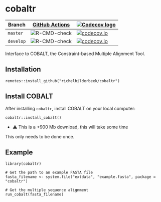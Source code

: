 # cobaltr

Branch   |[GitHub Actions](https://github.com/richelbilderbeek/cobaltr/actions)                                     |[![Codecov logo](man/figures/Codecov.png)](https://www.codecov.io)
---------|-----------------------------------------------------------------------------------------------------|-------------------------------------------------------------------------------------------------------------------------------------------------------
`master` |![R-CMD-check](https://github.com/richelbilderbeek/cobaltr/workflows/R-CMD-check/badge.svg?branch=master) |[![codecov.io](https://codecov.io/github/richelbilderbeek/cobaltr/coverage.svg?branch=master)](https://codecov.io/github/richelbilderbeek/cobaltr/branch/master)
`develop`|![R-CMD-check](https://github.com/richelbilderbeek/cobaltr/workflows/R-CMD-check/badge.svg?branch=develop)|[![codecov.io](https://codecov.io/github/richelbilderbeek/cobaltr/coverage.svg?branch=develop)](https://codecov.io/github/richelbilderbeek/cobaltr/branch/develop)

Interface to COBALT, the Constraint-based Multiple Alignment Tool.

## Installation

```
remotes::install_github("richelbilderbeek/cobaltr")
```


## Install COBALT

After installing `cobaltr`, install COBALT on your local computer:

```
cobaltr::install_cobalt()
```

 * :warning: This is a +900 Mb download, this will take some time

This only needs to be done once.


## Example

```
library(cobaltr)

# Get the path to an example FASTA file
fasta_filename <- system.file("extdata", "example.fasta", package = "cobaltr")

# Get the multiple sequence alignment
run_cobalt(fasta_filename)
```


